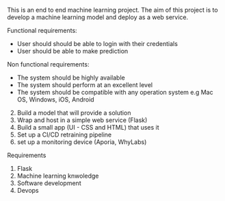 This is an end to end machine learning project. The aim of this project is to develop a machine learning model and deploy as a web service.

Functional requirements:
- User should should be able to login with their credentials
- User should be able to make prediction

Non functional requirements:
- The system should be highly available
- The system should perform at an excellent level
- The system should be compatible with any operation system e.g Mac OS, Windows, iOS, Android



2. Build a model that will provide a solution
3. Wrap and host in a simple web service (Flask)
4. Build a small app (UI - CSS and HTML) that uses it 
5. Set up a CI/CD retraining pipeline
6. set up a monitoring device (Aporia, WhyLabs)


Requirements 
1. Flask
2. Machine learning knwoledge 
3. Software development 
4. Devops
